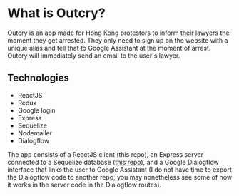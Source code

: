 # What is Outcry?

Outcry is an app made for Hong Kong protestors to inform their lawyers the moment they get arrested. They only need to sign up on the website with a unique alias and tell that to Google Assistant at the moment of arrest. Outcry will immediately send an email to the user's lawyer.

## Technologies

* ReactJS
* Redux
* Google login
* Express
* Sequelize
* Nodemailer
* Dialogflow

The app consists of a ReactJS client (this repo), an Express server connected to a Sequelize database ([this repo](https://github.com/sssgordon/lifeline-server)), and a Google Dialogflow interface that links the user to Google Assistant (I do not have time to export the Dialogflow code to another repo; you may nonetheless see some of how it works in the server code in the Dialogflow routes).
